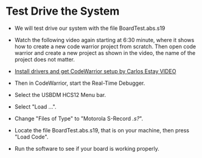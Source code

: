 # Test Drive the System

- We will test drive our system with the file BoardTest.abs.s19

- Watch the following video again starting at 6:30 minute, where it shows how to create a new code warrior project from scratch. Then open code warrior and create a new project as shown in the video, the name of the project does not matter.

- [Install drivers and get CodeWarrior setup by Carlos Estay VIDEO](https://www.youtube.com/watch?v=6BJ_XLAK3PQ&list=PLtPfFKnaEIMj5lHarN9wmaAMJDxcYGMpB&index=2)

- Then in CodeWarrior, start the Real-Time Debugger.

- Select the USBDM HCS12 Menu bar.

- Select "Load ...".

- Change "Files of Type" to "Motorola S-Record *.s?*".

- Locate the file BoardTest.abs.s19, that is on your machine, then press "Load Code".

- Run the software to see if your board is working properly.
